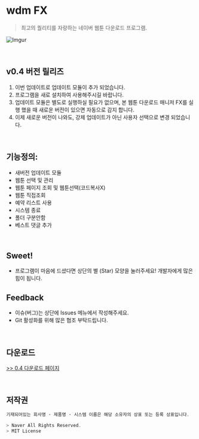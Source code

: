 # wdm FX
> 최고의 퀄리티를 자랑하는 네이버 웹툰 다운로드 프로그램.


![Imgur](https://i.imgur.com/nQjxhw1.png)

<br/>

## v0.4 버전 릴리즈

1. 이번 업데이트로 업데이트 모듈이 추가 되었습니다.
2. 프로그램을 새로 설치하여 사용해주시길 바랍니다. <br>
3. 업데이트 모듈은 별도로 실행하실 필요가 없으며, 본 웹툰 다운로드 매니저 FX를 실행 했을 때 새로운 버전이 있으면 자동으로 감지 합니다. 
4. 이제 새로운 버전이 나와도, 강제 업데이트가 아닌 사용자 선택으로 변경 되었습니다.

<br/>

## 기능정의:

* 새버전 업데이트 모듈
* 웹툰 선택 및 관리
* 웹툰 페이지 조회 및 웹툰선택(코드복사X)
* 웹툰 직접조회
* 예약 리스트 사용
* 시스템 종료
* 폴더 구분안함
* 베스트 댓글 추가

<br/>

## Sweet!

 * 프로그램이 마음에 드셨다면 상단의 별 (Star) 모양을 눌러주세요!
   개발자에게 많은 힘이 됩니다.
   
## Feedback

  * 이슈(버그)는 상단에 Issues 메뉴에서 작성해주세요.
  * Git 활성화를 위해 많은 협조 부탁드립니다.

<br/>

## 다운로드
[>> 0.4 다운로드 페이지](https://github.com/kimyearho/WebtoonDownloadManager/releases/tag/0.4)

<br/>

## 저작권
```javascript
기재되어있는 회사명 · 제품명 · 시스템 이름은 해당 소유자의 상표 또는 등록 상표입니다.

> Naver All Rights Reserved.
> MIT License
```
